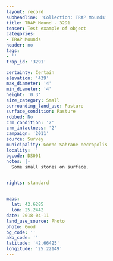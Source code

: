 ```yaml
---
layout: record
subheadline: 'Collection: TRAP Mounds'
title: TRAP Mound - 3291
teaser: Test example of object
categories:
- TRAP Mounds
header: no
tags:
- ''
trap_id: '3291'

certainty: Certain
elevation: '439'
max_diameter: '4'
min_diameter: '4'
height: '0.3'
size_category: Small
surrounding_land_use: Pasture
surface_condition: Pasture
robbed: No
crm_condition: '2'
crm_intactness: '2'
campaign: '2011'
source: Survey
municipality: Gorno Sahrane necropolis
locality: ''
bgcode: DS001
notes: |-
  Some small stones on surface.


rights: standard


maps:
  lat: 42.6285
  lon: 25.2442
date: 2018-04-11
land_use_source: Photo
photo: Good
bg_code: ''
akb_code: ''
latitude: '42.66425'
longitude: '25.22149'
---
```

